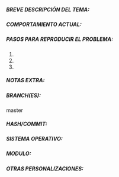 <!-- Saludos, si usted esta leyendo esto, significa que quiere colaborar con el proyecto aportando quizás mejoras o información que encontró mientras utilizo el mismo, es por eso que queremos agradecerle que se tome su tiempo por hacer lo antes mencionado. -->


<!-- Necesitamos el que titulo del tema sea lo mas representativo posible. -->



##### BREVE DESCRIPCIÓN DEL TEMA:
<!--
	Agregue un pequeño texto que explique cual es el bug que desea reportar o cual es la situación de mejora que le gustaría que apliquemos. 
-->


##### COMPORTAMIENTO ACTUAL:
<!-- 
	Ahora describa el error o tema con un poco mas de detalle, proporcionando fuentes como pueden ser, algún sitio web en caso de que existiera. 
-->



##### PASOS PARA REPRODUCIR EL PROBLEMA:
<!-- 
Describir con precisión cómo reproducir el fallo para que podamos arreglarlo o confirmar su existencia:
 - ¿Tenemos que mirar la consola mientras se produce el error?
 - Otras medidas. Eliminar de la lista o agregar en caso de que existan mas de 3 pasos.
-->

1. 
2. 
3. 

##### NOTAS EXTRA:
<!--
Cualquier información que pueda ayudar a los desarrolladores a identificar y solucionar el problema debe ser puesta aquí.
-->

##### BRANCH(ES):
<!-- 
Especifique la(s) rama(s) afectada(s) por este problema: master, 0.x, 1.x, u otra rama. 
Reemplace el valor de master por la rama correspondiente.
-->

master


##### HASH/COMMIT:
<!-- 
Si usted es desarrollador, utilizando el comando git log --online –decorate
Cuenteemos cual es la versión actual del código que esta utilizando.
Recuerde tener el código actualizado, quizás el fallo ya esta reparado.
 -->



##### SISTEMA OPERATIVO:
<!-- 
	Windows 7/10, Debian 8/9/10, Ubuntu 16/18 etc... 
-->



##### MODULO:
<!--
En caso de que el error se encuentre en un modulo especifico y no en el sistema completo, por favor informarnos de que modulo se trata.
-->



##### OTRAS PERSONALIZACIONES:
<!-- 
En caso de que se produzca alguna mejora en el código, avísennos, caso contrario, no es necesario que usted escriba nada aquí. (solo para programadores)
-->




<!-- ------------------------- THE END ------------------------------
 Gracias nuevamente por su colaboración, atenderemos su tema lo antes posible. 
-->
